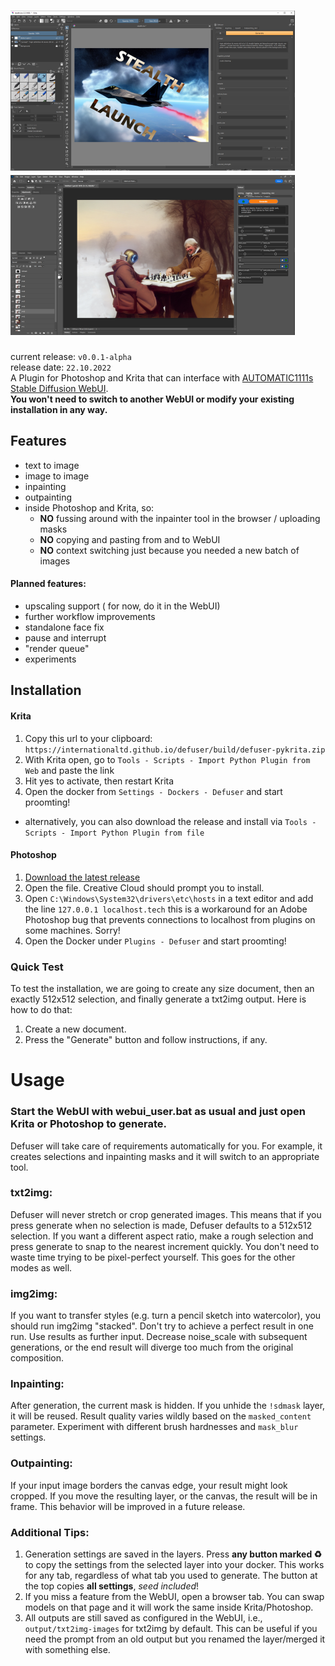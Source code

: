 # <img src="docs/splash1.png" alt="alt text" title="image Title" height="256"/><img src="docs/splash2.png" alt="alt text" title="image Title" height="256"/>

current release: `v0.0.1-alpha`
<br/>
release date: `22.10.2022`
<br/>
A Plugin for Photoshop and Krita that can interface with [AUTOMATIC1111s Stable Diffusion WebUI](https://github.com/AUTOMATIC1111/stable-diffusion-webui). 
<br/>__You won't need to switch to another WebUI or modify your existing installation in any way.__

## Features
* text to image
* image to image
* inpainting
* outpainting
* inside Photoshop and Krita, so:
    * __NO__ fussing around with the inpainter tool in the browser / uploading masks
    * __NO__ copying and pasting from and to WebUI
    * __NO__ context switching just because you needed a new batch of images

#### Planned features:
* upscaling support ( for now, do it in the WebUI)
* further workflow improvements
* standalone face fix
* pause and interrupt
* "render queue"
* experiments

## Installation

#### Krita
1. Copy this url to your clipboard: `https://internationaltd.github.io/defuser/build/defuser-pykrita.zip`
2. With Krita open, go to `Tools - Scripts - Import Python Plugin from Web` and paste the link
3. Hit yes to activate, then restart Krita
4. Open the docker from `Settings - Dockers - Defuser` and start proomting!

* alternatively, you can also download the release and install via `Tools - Scripts - Import Python Plugin from file`

#### Photoshop
1. [Download the latest release](https://internationaltd.github.io/defuser/build/defuser-uxp.ccx)
2. Open the file. Creative Cloud should prompt you to install.
3. Open `C:\Windows\System32\drivers\etc\hosts` in a text editor and add the line `127.0.0.1 localhost.tech` this is a workaround for an Adobe Photoshop bug that prevents connections to localhost from plugins on some machines.  Sorry!
4. Open the Docker under `Plugins - Defuser` and start proomting!

### Quick Test
To test the installation, we are going to create any size document, then an exactly 512x512 selection, and finally generate a txt2img output. Here is how to do that:

1. Create a new document.
2. Press the "Generate" button and follow instructions, if any.

# Usage

### Start the WebUI with webui_user.bat as usual and just open Krita or Photoshop to generate.
Defuser will take care of requirements automatically for you. For example, it creates selections and inpainting masks and it will switch to an appropriate tool.

### txt2img:
Defuser will never stretch or crop generated images. This means that if you press generate when no selection is made, Defuser defaults to a 512x512 selection. If you want a different aspect ratio, make a rough selection and press generate to snap to the nearest increment quickly. You don't need to waste time trying to be pixel-perfect yourself. This goes for the other modes as well.

### img2img:
If you want to transfer styles (e.g. turn a pencil sketch into watercolor), you should run
img2img "stacked". Don't try to achieve a perfect result in one run. Use results as further input. Decrease noise_scale with subsequent generations, or the end result will diverge too much from the original composition.

### Inpainting:
After generation, the current mask is hidden. If you unhide the `!sdmask` layer, it will be reused.
Result quality varies wildly based on the `masked_content` parameter.
Experiment with different brush hardnesses and `mask_blur` settings. 

### Outpainting:
If your input image borders the canvas edge, your result might look cropped. If you move the resulting layer, or the canvas, the result will be in frame. This behavior will be improved in a future release.

### Additional Tips:

1. Generation settings are saved in the layers. Press __any button marked ♻️__ to copy the settings from the selected layer into your docker. This works for any tab, regardless of what tab you used to generate. The button at the top copies __all settings__, _seed included_!
2. If you miss a feature from the WebUI, open a browser tab. You can swap models on that page and it will work the same inside Krita/Photoshop. 
3. All outputs are still saved as configured in the WebUI, i.e., `output/txt2img-images` for txt2img by default. This can be useful if you need the prompt from an old output but you renamed the layer/merged it with something else.